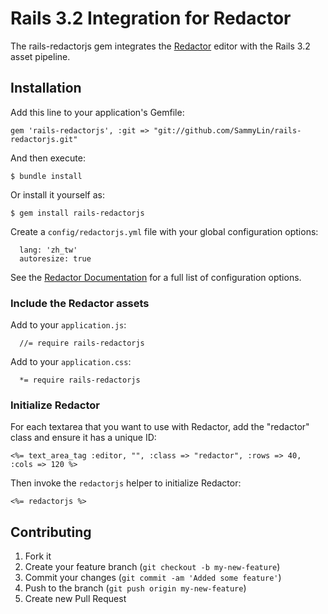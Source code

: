 # Rails 3.2 Integration for Redactor

The rails-redactorjs gem integrates the [Redactor](http://redactorjs.com/) editor with the Rails 3.2 asset pipeline.

## Installation

Add this line to your application's Gemfile:

    gem 'rails-redactorjs', :git => "git://github.com/SammyLin/rails-redactorjs.git"

And then execute:

    $ bundle install

Or install it yourself as:

    $ gem install rails-redactorjs

Create a `config/redactorjs.yml` file with your global configuration options:

      lang: 'zh_tw'
      autoresize: true

See the [Redactor Documentation](http://redactorjs.com/docs/settings/) for a full list of configuration options.

### Include the Redactor assets

Add to your `application.js`:

      //= require rails-redactorjs

Add to your `application.css`:

      *= require rails-redactorjs

### Initialize Redactor

For each textarea that you want to use with Redactor, add the "redactor" class and ensure it has a unique ID:

    <%= text_area_tag :editor, "", :class => "redactor", :rows => 40, :cols => 120 %>

Then invoke the `redactorjs` helper to initialize Redactor:

    <%= redactorjs %>


## Contributing

1. Fork it
2. Create your feature branch (`git checkout -b my-new-feature`)
3. Commit your changes (`git commit -am 'Added some feature'`)
4. Push to the branch (`git push origin my-new-feature`)
5. Create new Pull Request
